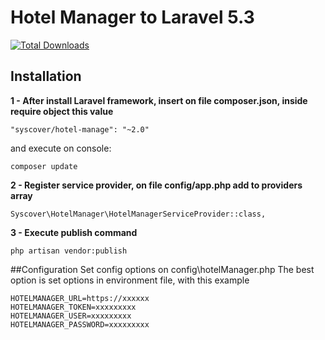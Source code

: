 # Hotel Manager to Laravel 5.3

[![Total Downloads](https://poser.pugx.org/syscover/hotel-manager/downloads)](https://packagist.org/packages/syscover/hotel-manager)

## Installation

**1 - After install Laravel framework, insert on file composer.json, inside require object this value**
```
"syscover/hotel-manage": "~2.0"
```
and execute on console:
```
composer update
```

**2 - Register service provider, on file config/app.php add to providers array**
```
Syscover\HotelManager\HotelManagerServiceProvider::class,
```

**3 - Execute publish command**
```
php artisan vendor:publish
```

##Configuration
Set config options on config\hotelManager.php
The best option is set options in environment file, with this example
```
HOTELMANAGER_URL=https://xxxxxx
HOTELMANAGER_TOKEN=xxxxxxxxx
HOTELMANAGER_USER=xxxxxxxxx
HOTELMANAGER_PASSWORD=xxxxxxxxx
```